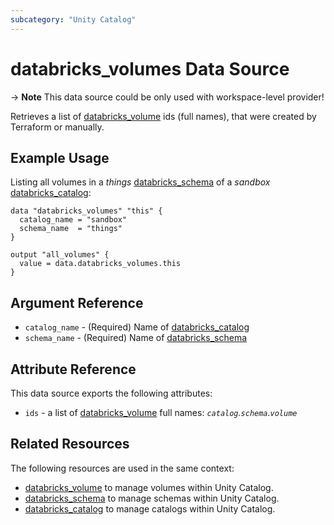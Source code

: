 ```yaml
---
subcategory: "Unity Catalog"
---
```

# databricks_volumes Data Source

-> **Note** This data source could be only used with workspace-level provider!

Retrieves a list of [databricks_volume](../resources/volume.md) ids (full names), that were created by Terraform or manually.

## Example Usage

Listing all volumes in a _things_ [databricks_schema](../resources/schema.md) of a  _sandbox_ [databricks_catalog](../resources/catalog.md):

```hcl
data "databricks_volumes" "this" {
  catalog_name = "sandbox"
  schema_name  = "things"
}

output "all_volumes" {
  value = data.databricks_volumes.this
}
```

## Argument Reference

* `catalog_name` - (Required) Name of [databricks_catalog](../resources/catalog.md)
* `schema_name` - (Required) Name of [databricks_schema](../resources/schema.md)

## Attribute Reference

This data source exports the following attributes:

* `ids` - a list of [databricks_volume](../resources/volume.md) full names: *`catalog`.`schema`.`volume`*

## Related Resources

The following resources are used in the same context:

* [databricks_volume](../resources/volume.md) to manage volumes within Unity Catalog.
* [databricks_schema](../resources/schema.md) to manage schemas within Unity Catalog.
* [databricks_catalog](../resources/catalog.md) to manage catalogs within Unity Catalog.
